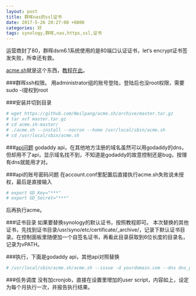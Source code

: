 ```yaml
---
layout: post
title: 群晖nas的ssl证书
date: 2017-5-26 20:27:00 +0800
categories: 好
tags: synology,群晖,nas,https,ssl,证书
---
```


运营商封了80，群晖dsm6.1系统使用的是80端口认证证书，let‘s encrypt证书签发失败，所幸还有救。

[acme.sh](https://github.com/Neilpang/acme.sh)就是这个东西，[教程在此](https://github.com/Neilpang/acme.sh/wiki/Synology-NAS-Guide)。

###群晖ssh权限。
用administrator组的账号登陆，登陆后也没root权限，需要sudo -i提权到root

###安装并切到目录
```sh
# wget https://github.com/Neilpang/acme.sh/archive/master.tar.gz
# tar xvf master.tar.gz
# cd acme.sh-master/
# ./acme.sh --install --nocron --home /usr/local/sbin/acme.sh
# cd /usr/local/sbin/acme.sh
```

###[api问题](https://github.com/Neilpang/acme.sh/blob/master/dnsapi/README.md)
godaddy api，在其他地方注册的域名虽然可以用godaddy的dns，但却用不了api，显示域名找不到，不知道是godaddy的故意控制还是bug，按理有dns就能用才对。

###api的账号密码问题
在account.conf里配置后直接执行acme.sh失败说未授权，最后是直接输入

```sh
# export GD_Key="***"
# export GD_Secret="***"
```

后再执行acme。

###证书目录
如果要替换synology的默认证书，按照教程即可。
本次替换的其他证书，先找到证书目录/usr/syno/etc/certificate/_archive/，记录下默认证书目录。在控制面板里随便加一个自签名证书，再看此目录获取到6位长度的目录名，记录为vPATH。


###执行，下面是godaddy api，其他api对照替换
```sh
# /usr/local/sbin/acme.sh/acme.sh --issue -d yourdomain.com --dns dns_gd --certpath /usr/syno/etc/certificate/_archive/vPATH/cert.pem --keypath /usr/syno/etc/certificate/_archive/vPATH/privkey.pem --fullchainpath /usr/syno/etc/certificate/_archive/vPATH/fullchain.pem --capath /usr/syno/etc/certificate/_archive/vPATH/chain.pem --reloadcmd "/usr/syno/etc/rc.sysv/nginx.sh reload" --dnssleep 10
```

###任务调度
没有加cronjob，直接在设置里增加的user script，内容如上，设定为每个月执行一次，并报告执行结果。

















